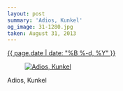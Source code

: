 ```yaml
---
layout: post
summary: 'Adios, Kunkel'
og_image: 31-1280.jpg
taken: August 31, 2013
---
```


<div class="post">
 <time>
  <a href="/31">
   {{ page.date | date: "%B %-d, %Y" }}
  </a>
 </time>
 <a href="/31">
  <figure data-taken="8/31/2013">
   <img alt="Adios, Kunkel" sizes="(min-width: 700px) 50vw, calc(100vw - 2rem)" src="{{ site.assets_url }}/31-640.jpg" srcset="{{ site.assets_url }}/31-1280.jpg 1280w, {{ site.assets_url }}/31-960.jpg 960w, {{ site.assets_url }}/31-640.jpg 640w, {{ site.assets_url }}/31-320.jpg 320w"/>
  </figure>
 </a>
 <span>
  Adios, Kunkel
 </span>
</div>
